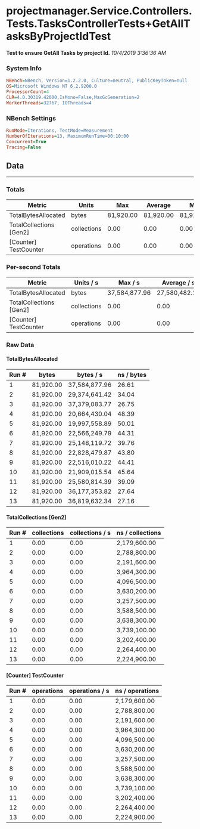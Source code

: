 ﻿# projectmanager.Service.Controllers.Tests.TasksControllerTests+GetAllTasksByProjectIdTest
__Test to ensure GetAll Tasks by project Id.__
_10/4/2019 3:36:36 AM_
### System Info
```ini
NBench=NBench, Version=1.2.2.0, Culture=neutral, PublicKeyToken=null
OS=Microsoft Windows NT 6.2.9200.0
ProcessorCount=4
CLR=4.0.30319.42000,IsMono=False,MaxGcGeneration=2
WorkerThreads=32767, IOThreads=4
```

### NBench Settings
```ini
RunMode=Iterations, TestMode=Measurement
NumberOfIterations=13, MaximumRunTime=00:10:00
Concurrent=True
Tracing=False
```

## Data
-------------------

### Totals
|          Metric |           Units |             Max |         Average |             Min |          StdDev |
|---------------- |---------------- |---------------- |---------------- |---------------- |---------------- |
|TotalBytesAllocated |           bytes |       81,920.00 |       81,920.00 |       81,920.00 |            0.00 |
|TotalCollections [Gen2] |     collections |            0.00 |            0.00 |            0.00 |            0.00 |
|[Counter] TestCounter |      operations |            0.00 |            0.00 |            0.00 |            0.00 |

### Per-second Totals
|          Metric |       Units / s |         Max / s |     Average / s |         Min / s |      StdDev / s |
|---------------- |---------------- |---------------- |---------------- |---------------- |---------------- |
|TotalBytesAllocated |           bytes |   37,584,877.96 |   27,580,482.14 |   19,997,558.89 |    6,948,463.00 |
|TotalCollections [Gen2] |     collections |            0.00 |            0.00 |            0.00 |            0.00 |
|[Counter] TestCounter |      operations |            0.00 |            0.00 |            0.00 |            0.00 |

### Raw Data
#### TotalBytesAllocated
|           Run # |           bytes |       bytes / s |      ns / bytes |
|---------------- |---------------- |---------------- |---------------- |
|               1 |       81,920.00 |   37,584,877.96 |           26.61 |
|               2 |       81,920.00 |   29,374,641.42 |           34.04 |
|               3 |       81,920.00 |   37,379,083.77 |           26.75 |
|               4 |       81,920.00 |   20,664,430.04 |           48.39 |
|               5 |       81,920.00 |   19,997,558.89 |           50.01 |
|               6 |       81,920.00 |   22,566,249.79 |           44.31 |
|               7 |       81,920.00 |   25,148,119.72 |           39.76 |
|               8 |       81,920.00 |   22,828,479.87 |           43.80 |
|               9 |       81,920.00 |   22,516,010.22 |           44.41 |
|              10 |       81,920.00 |   21,909,015.54 |           45.64 |
|              11 |       81,920.00 |   25,580,814.39 |           39.09 |
|              12 |       81,920.00 |   36,177,353.82 |           27.64 |
|              13 |       81,920.00 |   36,819,632.34 |           27.16 |

#### TotalCollections [Gen2]
|           Run # |     collections | collections / s |ns / collections |
|---------------- |---------------- |---------------- |---------------- |
|               1 |            0.00 |            0.00 |    2,179,600.00 |
|               2 |            0.00 |            0.00 |    2,788,800.00 |
|               3 |            0.00 |            0.00 |    2,191,600.00 |
|               4 |            0.00 |            0.00 |    3,964,300.00 |
|               5 |            0.00 |            0.00 |    4,096,500.00 |
|               6 |            0.00 |            0.00 |    3,630,200.00 |
|               7 |            0.00 |            0.00 |    3,257,500.00 |
|               8 |            0.00 |            0.00 |    3,588,500.00 |
|               9 |            0.00 |            0.00 |    3,638,300.00 |
|              10 |            0.00 |            0.00 |    3,739,100.00 |
|              11 |            0.00 |            0.00 |    3,202,400.00 |
|              12 |            0.00 |            0.00 |    2,264,400.00 |
|              13 |            0.00 |            0.00 |    2,224,900.00 |

#### [Counter] TestCounter
|           Run # |      operations |  operations / s | ns / operations |
|---------------- |---------------- |---------------- |---------------- |
|               1 |            0.00 |            0.00 |    2,179,600.00 |
|               2 |            0.00 |            0.00 |    2,788,800.00 |
|               3 |            0.00 |            0.00 |    2,191,600.00 |
|               4 |            0.00 |            0.00 |    3,964,300.00 |
|               5 |            0.00 |            0.00 |    4,096,500.00 |
|               6 |            0.00 |            0.00 |    3,630,200.00 |
|               7 |            0.00 |            0.00 |    3,257,500.00 |
|               8 |            0.00 |            0.00 |    3,588,500.00 |
|               9 |            0.00 |            0.00 |    3,638,300.00 |
|              10 |            0.00 |            0.00 |    3,739,100.00 |
|              11 |            0.00 |            0.00 |    3,202,400.00 |
|              12 |            0.00 |            0.00 |    2,264,400.00 |
|              13 |            0.00 |            0.00 |    2,224,900.00 |


